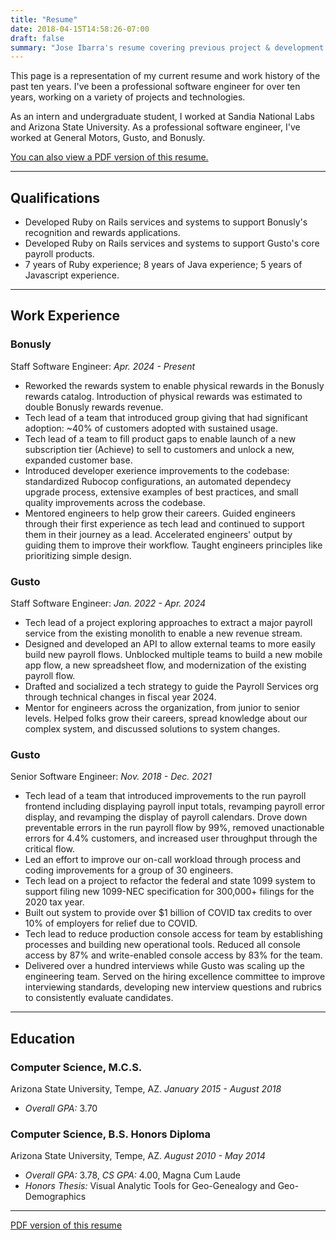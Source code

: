 ```yaml
---
title: "Resume"
date: 2018-04-15T14:58:26-07:00
draft: false
summary: "Jose Ibarra's resume covering previous project & development experience, publications, education, work experience, and strengths."
---
```


This page is a representation of my current resume and work history of the past ten years. I've been a professional software engineer for over ten years, working on a variety of projects and technologies.

As an intern and undergraduate student, I worked at Sandia National Labs and Arizona State University. As a professional software engineer, I've worked at General Motors, Gusto, and Bonusly.

[You can also view a PDF version of this resume.](/static/pdf/Jose%20Ibarra%20Resume.pdf)

---
## Qualifications

* Developed Ruby on Rails services and systems to support Bonusly's recognition and rewards applications.
* Developed Ruby on Rails services and systems to support Gusto's core payroll products.
* 7 years of Ruby experience; 8 years of Java experience; 5 years of Javascript experience.

---
## Work Experience

### Bonusly

Staff Software Engineer: *Apr. 2024 - Present*

* Reworked the rewards system to enable physical rewards in the Bonusly rewards catalog. Introduction of physical rewards was estimated to double Bonusly rewards revenue.
* Tech lead of a team that introduced group giving that had significant adoption: ~40% of customers adopted with sustained usage.
* Tech lead of a team to fill product gaps to enable launch of a new subscription tier (Achieve) to sell to customers and unlock a new, expanded customer base.
* Introduced developer exerience improvements to the codebase: standardized Rubocop configurations, an automated dependecy upgrade process, extensive examples of best practices, and small quality improvements across the codebase.
* Mentored engineers to help grow their careers. Guided engineers through their first experience as tech lead and continued to support them in their journey as a lead. Accelerated engineers' output by guiding them to improve their workflow. Taught engineers principles like prioritizing simple design.

### Gusto

Staff Software Engineer: *Jan. 2022 - Apr. 2024*

* Tech lead of a project exploring approaches to extract a major payroll service from the existing monolith to enable a new revenue stream.
* Designed and developed an API to allow external teams to more easily build new payroll flows. Unblocked multiple teams to build a new mobile app flow, a new spreadsheet flow, and modernization of the existing payroll flow.
* Drafted and socialized a tech strategy to guide the Payroll Services org through technical changes in fiscal year 2024.
* Mentor for engineers across the organization, from junior to senior levels. Helped folks grow their careers, spread knowledge about our complex system, and discussed solutions to system changes.


### Gusto

Senior Software Engineer: *Nov. 2018 - Dec. 2021*

* Tech lead of a team that introduced improvements to the run payroll frontend including displaying payroll input totals, revamping payroll error display, and revamping the display of payroll calendars. Drove down preventable errors in the run payroll flow by 99%, removed unactionable errors for 4.4% customers, and increased user throughput through the critical flow.
* Led an effort to improve our on-call workload through process and coding improvements for a group of 30 engineers.
* Tech lead on a project to refactor the federal and state 1099 system to support filing new 1099-NEC specification for 300,000+ filings for the 2020 tax year.
* Built out system to provide over \$1 billion of COVID tax credits to over 10% of employers for relief due to COVID.
* Tech lead to reduce production console access for team by establishing processes and building new operational tools. Reduced all console access by 87% and write-enabled console access by 83% for the team.
* Delivered over a hundred interviews while Gusto was scaling up the engineering team. Served on the hiring excellence committee to improve interviewing standards, developing new interview questions and rubrics to consistently evaluate candidates.

---
## Education

### Computer Science, M.C.S.

Arizona State University, Tempe, AZ. *January 2015 - August 2018*

* *Overall GPA:* 3.70

### Computer Science, B.S. Honors Diploma

Arizona State University, Tempe, AZ. *August 2010 - May 2014*

* *Overall GPA:* 3.78, *CS GPA:* 4.00, Magna Cum Laude
* *Honors Thesis:* Visual Analytic Tools for Geo-Genealogy and Geo-Demographics

---

[PDF version of this resume](/static/pdf/Jose%20Ibarra%20Resume.pdf)

